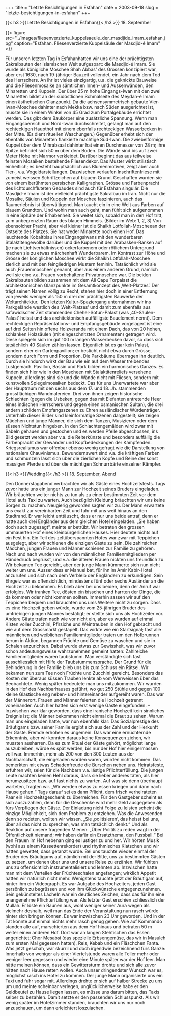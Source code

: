 +++
title = "Letzte Besichtigungen in Esfahan"
date = 2003-09-18
slug = "letzte-besichtigungen-in-esfahan"
+++

{{< h3 >}}Letzte Besichtigungen in Esfahan{{< /h3 >}}
18\. September

{{< figure src="../images/fliesenverzierte_kuppelsaeule_der_masdjide_imam_esfahan.jpg" caption="Esfahan. Fliesenverzierte Kuppelsäule der Masdjid-é Imam" >}}

Für unseren letzten Tag in Esfahanhatten wir uns eine der prächtigsten Sakralbauten der islamischen Welt aufgespart: die Masdjid-é Imam. Sie wurde als königliche Moschee Shah Abbas' des Grossen konzipiert war, aber erst 1630, nach 19-jähriger Bauzeit vollendet, ein Jahr nach dem Tod des Herrschers. An ihr ist vieles einzigartig, u.a. die geknickte Bauweise und die Fliesenmosaike an sämtlichen Innen- und Aussenwänden, den Minaretten und Kuppeln. Der über 25 m hohe Eingangs-Iwan mit den zwei Minaretten bildet an der südöstlichen Schmalseite des Meydan-é Imam einen ästhetischen Glanzpunkt. Da die achsensymmetrisch gebaute Vier-Iwan-Moschee dahinter nach Mekka bzw. nach Süden ausgerichtet ist, musste sie in einem Winkel von 45 Grad zum Portalgebäude errichtet werden. Das gibt dem Baukörper eine zusätzliche Spannung.
Wenn man Eingangsbereich und Nord-Iwan durchschreitet, gelangt man auf den rechteckigen Haupthof mit einem ebenfalls rechteckigen Wasserbecken in der Mitte. (Es dient rituellen Waschungen.) Gegenüber erhebt sich der ebenfalls von Minaretten flankierte mächtige Süd-Iwan. Die zwiebelförmige Kuppel über dem Mihrabsaal dahinter hat einen Durchmesser von 28 m; ihre Spitze befindet sich 50 m über dem Boden.
Die Wände sind bis auf zwei Meter Höhe mit Marmor verkleidet. Darüber beginnt das aus teilweise feinsten Mosaiken bestehende Fliesendekor. Das Muster wirkt stilistisch einheitlich; es besteht hauptsächlich aus Blumenmotiven, zeigt aber auch Tier-, v.a. Vogeldarstellungen. Dazwischen verlaufen Inschriftenfriese mit zumeist weissen Schriftzeichen auf blauem Grund. Geschaffen wurden sie von einem berühmten persischen Kalligraphen.
Grösse und Farbenpracht des lichtdurchfluteten Gebäudes sind auch für Esfahan singulär. Die Masdjid-é Imam ist der vielleicht prächtigste Sakralbau im Iran. Nicht nur die Mosaike, Säulen und Kuppeln der Moschee faszinieren, auch das Raumerlebnis ist überwältigend. Man taucht ein in eine Welt aus Farben auf blauem Grundton. Und wohin man auch geht, man fühlt sich aufgenommen in eine Sphäre der Erhabenheit. Sie weitet sich, sobald man in den Hof tritt, zum unbegrenzten Raum des blauen Himmels. (Bilder im Web: 1, 2, 3)
Von ebensolcher Pracht, aber viel kleiner ist die Shaikh Lotfollah-Moscheean der Ostseite des Platzes. Sie hat weder Minarette noch einen Hof. Das leuchtende Kobaltblau ihres Eingangsiwans mit den wunderbaren Stalaktitengewölbe darüber und die Kuppel mit den Arabasken-Ranken auf (je nach Lichtverhältnissen) ockerfarbenem oder rötlichem Untergrund machen sie zu etwas märchenhaft Wunderbarem. Im Kontrast zur Höhe und Grösse der königlichen Moschee wirkt die Shaikh Lotfollah-Moschee zierlich und mit den feingliedrigen Mustern feminin. Tatsächlich wird sie auch ‚Frauenmoschee’ genannt, aber aus einem anderen Grund, nämlich weil sie eine v.a. Frauen vorbehaltene Privatmoschee war.
Die beiden Sakralbauten bilden zusammen mit dem Ali Qapu Torpalast die architektonischen Glanzpunkte im Gesamtkonzept des ‚Welt-Platzes’. Der trägt seinen Namen völlig zu Recht, stehen hier doch in einer Entfernung von jeweils weniger als 150 m drei der prächtigsten Bauwerke der Weltarchitektur. 
Den letzten Kultur-Spaziergang unternahmen wir ins Parkgelände westlich des ‚Welt-Platzes’ und damit zum ebenfalls aus safawidischer Zeit stammenden Chehel-Sotun-Palast (was ‚40-Säulen-Palast’ heisst und das architektonisch auffälligste Bauelement nennt). Dem rechteckigen Repräsentations- und Empfangsgebäude vorgelagert ist eine auf drei Seiten hin offene Holzveranda mit einem Dach, das von 20 hohen, schlanken Holzsäulen (mit eingeschnitzten Ornamenten) getragen wird. Diese spiegeln sich im gut 100 m langen Wasserbecken davor, so dass sich tatsächlich 40 Säulen zählen lassen. Eigentlich ist es gar kein Palast, sondern eher ein Gartenpavillon; er besticht nicht etwa durch Grösse, sondern durch Form und Proportion. Die Parkbäume überragen ihn deutlich. Durch sie hindurch wirkt der Bau wie ein auf dem Wasser treibendes Lustgemach. Pavillon, Bassin und Park bilden ein harmonisches Ganzes.
Es finden sich hier wie in den Moscheen mit Stalaktitenreliefs versehene Kuppeln, allerdings sind sie und die Wände nicht mit Fliesen, sondern mit kunstvollen Spiegelmosaiken bedeckt. Das für uns Unerwartete war aber der Hauptraum mit den sechs aus dem 17. und 18. Jh. stammenden grossflächigen Wandmalereien. Drei von ihnen zeigen historische Schlachten (gegen die Usbeken, gegen das mit Elefanten antretende Heer eines indischen Herrschers und gegen einen osmanischen Sultan), die drei andern schildern Empfangsszenen zu Ehren ausländischer Würdenträger. Unterhalb dieser Bilder sind kleinformatige Szenen dargestellt; sie zeigen Mädchen und junge Männer, die sich dem Tanzen, Musizieren oder dem süssen Nichtstun hingeben.
In den Schlachtengemälden wird zwar mit Säbeln gehauen und gestochen und es werden Pfeile abgeschossen, ins Bild gesetzt werden aber v.a. die Reiterkünste und besonders auffällig die Farbenpracht der Gewänder und Kopfbedeckungen der Kämpfenden. Kriegsrealismus war offenbar ebenso wenig gefragt wie die Darstellung von nationalem Chauvinismus. Bewundernswert sind v.a. die kräftigen Farben und schmunzeln lässt sich über die zierlichen Köpfe und Beine der sonst massigen Pferde und über die mächtigen Schnurrbärte einzelner Kämpfer.

{{< h3 >}}Wedding{{< /h3 >}}
18\. September, Abend

Den Donnerstagabend verbrachten wir als Gäste eines Hochzeitsfests. Tags zuvor hatte uns ein junger Mann zur Hochzeit seines Bruders eingeladen. Wir bräuchten weiter nichts zu tun als zu einer bestimmten Zeit vor dem Hotel aufs Taxi zu warten. Auch bezüglich Kleidung bräuchten wir uns keine Sorgen zu machen. Neugierig geworden sagten wir zu. Der Mann erwartete uns exakt zur vereinbarten Zeit und fuhr mit uns weit hinaus an den Stadtrand. Er war leicht enttäuscht, dass er nur uns beide antraf, denn er hatte auch drei Engländer aus dem gleichen Hotel eingeladen. „Sie haben doch auch zugesagt“, meinte er betrübt.
Wir betraten den grossen ummauerten Hof eines kleinbürgerlichen Hauses. Hier deutete nichts auf ein Fest hin. Ein Teil des zeltüberspannten Hofes war zwar mit Teppichen ausgelegt, aber wir schienen die einzigen Gäste zu sein. Die zahlreichen Mädchen, jungen Frauen und Männer schienen zur Familie zu gehören. Nach und nach wurden wir von den männlichen Familienmitgliedern per Händedruck begrüsst, und v.a. die älteren Frauen nickten uns freundlich zu. Wir bekamen Tee gereicht, aber der junge Mann kümmerte sich nun nicht weiter um uns. Ausser dass er Manuel bat, für ihn im Amir Kabir-Hotel anzurufen und sich nach dem Verbleib der Engländern zu erkundigen. Sein Ehrgeiz war es offensichtlich, mindestens fünf oder sechs Ausländer an die Hochzeit zu bekommen. Es blieb aber bei uns beiden, denn der Anruf war erfolglos.
Wir tranken Tee, dösten ein bisschen und harrten der Dinge, die da kommen oder nicht kommen sollten. Immerhin sassen wir auf den Teppichen bequem und brauchten uns ums Weitere nicht zu sorgen. Dass es eine Hochzeit geben würde, wurde vom 25-jährigen Bruder des umtriebigen jungen Mannes bestätigt; er stellte sich uns als Hochzeiter vor. Andere Gäste trafen nach wie vor nicht ein, aber es wurden auf einmal Kisten voller Zucchini, Pfirsiche und Weintrauben in den Hof gebracht und wie auf dem Grossmarkt gestapelt. Das wirkte wie ein Startsignal; fast alle männlichen und weiblichen Familienmitglieder traten um den Hofbrunnen herum in Aktion, begannen Früchte und Gemüse zu waschen und sie in Schalen anzurichten. Dabei wurde etwas zur Gewissheit, was wir zuvor schon andeutungsweise wahrzunehmen gemeint hatten: Zahlreiche Familienmitglieder waren taubstumm. Man verständigte sich fast ausschliesslich mit Hilfe der Taubstummensprache. Der Grund für die Behinderung in der Familie blieb uns bis zum Schluss ein Rätsel.
Wir bekamen nun zum Tee noch Früchte und Zucchini gereicht. Besonders das Kosten der überaus süssen Trauben lenkte ab vom Werweissen über das Beobachtete. Wenig später bedeutete man uns mitzukommen. Wir wurden in den Hof des Nachbarhauses geführt, wo gut 250 Stühle und gegen 100 kleine Glastische eng neben- und hintereinander aufgereiht waren. Das war der Männerort. Frauen und Männer feierten die Hochzeit getrennt voneinander. Auch hier hatten sich erst wenige Gäste eingefunden. – Inzwischen war klar geworden, dass eine iranische Hochzeit kein sinnliches Ereignis ist; die Männer bekommen nicht einmal die Braut zu sehen. Warum man uns eingeladen hatte, war nun ebenfalls klar: Das Sozialprestige des Bräutigams bzw. seiner Familie ergibt sich aus der Zahl und der Herkunft der Gäste. Fremde erhöhen es ungemein. Das war eine ernüchternde Erkenntnis, aber wir konnten daraus keine Konsequenzen ziehen, wir mussten ausharren. Da es zum Ritual der Gäste gehört, möglichst lange auszubleiben, würde es spät werden, bis nur der Hof hier einigermassen voll war. Immerhin, mehr als 200 von den 300 Leuten aus der Nachbarschaft, die eingeladen worden waren, würden nicht kommen. Das bemerkten mit etwas Schadenfreude die Burschen neben uns. Heiratsfeste, erfuhren wir, seien für die Nachbarn v.a. lästige Pflichterfüllung. Die jungen Leute machten keinen Hehl daraus, dass sie lieber anderes täten, als hier herumzusitzen bzw. auf fast nichts zu warten. Auf was sie denn überhaupt warteten, fragten wir. „Wir werden etwas zu essen kriegen und dann nach Hause gehen.“ Tags darauf sei es dann Pflicht, dem frisch verheirateten Paar ein Hochzeitsgeschenk zu überreichen. Für den Gastgeber scheint es sich auszuzahlen, denn für die Geschenke wird mehr Geld ausgegeben als fürs Verpflegen der Gäste. Der Einladung nicht Folge zu leisten scheint die einzige Möglichkeit, sich dem Problem zu entziehen.
Was die Anwesenden denn so redeten, wollten wir wissen. „Sie ‚politisieren’, das heisst bei uns, über all das nicht zu sprechen, was man tatsächlich denkt.“ Und als Reaktion auf unsere fragenden Mienen: „Über Politik zu reden wagt in der Öffentlichkeit niemand; wir haben dafür ein Ersatzthema, den Fussball.“
Bei den Frauen im Hof nebenan ging es lustiger zu und her. Wir hörten Musik (wohl aus einem Kassettenrekorder) und rhythmisches Klatschen und wir hätten gewettet, dass getanzt wurde. Bei uns tauchte wieder einmal der Bruder des Bräutigams auf, nämlich mit der Bitte, uns zu bestimmten Gästen zu setzen, um denen über uns und unsere Reise zu erzählen. Wir fühlten uns zu offensichtlich instrumentalisiert und lehnten ab.
Inzwischen hatte man mit dem Verteilen der Früchteschalen angefangen; wirklich Appetit hatten wir natürlich nicht mehr. Wenigstens tauchte jetzt der Bräutigam auf, hinter ihm ein Videograph. Es war Aufgabe des Hochzeiters, jeden Gast persönlich zu begrüssen und von ihm Glückwünsche entgegenzunehmen. Sein gekünsteltes Lächeln war ein deutliches Zeichen, dass das für ihn eine unangenehme Pflichterfüllung war.
Als letzter Gast erschien schliesslich der Mullah. Er löste ein Raunen aus, wohl weniger seiner Aura wegen als vielmehr deshalb, weil man das Ende der Veranstaltung nun rasch würde hinter sich bringen können. Es war inzwischen 23 Uhr geworden. Und in der Tat konnte auf einmal nichts mehr rasch genug gehen. Wie auf Kommando standen alle auf, marschierten aus dem Hof hinaus und betraten 50 m weiter einen anderen Hof. Dort war an langen Stehtischen das Essen angerichtet: Chor Mesabsi (das spezielle Erbsengemüse, das wir in Masuleh zum ersten Mal gegessen hatten), Reis, Kebab und ein Fläschchen Fanta. Was jetzt geschah, war skurril und doch irgendwie bezeichnend fürs Ganze: Innerhalb von weniger als einer Viertelstunde waren alle Teller mehr oder weniger leer gegessen und wieder eine Minute später war der Hof leer. Man hätte meinen können, dass ein Gewittersturm drohte und sich alle zuvor hätten nach Hause retten wollen. Auch unser dringendster Wunsch war es, möglichst rasch ins Hotel zu kommen. Der junge Mann organisierte uns ein Taxi und fuhr sogar mit. Allerdings drehte er sich auf halber Strecke zu uns um und meinte scheinbar verlegen, unglücklicherweise habe er den Geldbeutel zu Hause liegen lassen, es müsse uns darum bitten, das Taxis selber zu bezahlen. Damit setzte er den passenden Schlusspunkt. Als wir wenig später im Hotelzimmer standen, brauchten wir uns nur noch anzuschauen, um dann erleichtert loszulachen.
